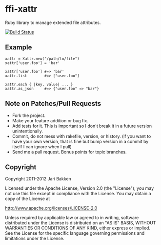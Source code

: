 ffi-xattr
=========

Ruby library to manage extended file attributes.

[![Build Status](https://secure.travis-ci.org/jarib/ffi-xattr.png)](http://travis-ci.org/jarib/ffi-xattr)


Example
-------

    xattr = Xattr.new("/path/to/file")
    xattr['user.foo'] = 'bar'

    xattr['user.foo'] #=> 'bar'
    xattr.list        #=> ["user.foo"]

    xattr.each { |key, value| ... }
    xattr.as_json     #=> {"user.foo" => "bar"}


Note on Patches/Pull Requests
-----------------------------

* Fork the project.
* Make your feature addition or bug fix.
* Add tests for it. This is important so I don't break it in a
  future version unintentionally.
* Commit, do not mess with rakefile, version, or history.
  (if you want to have your own version, that is fine but bump version in a commit by itself I can ignore when I pull)
* Send me a pull request. Bonus points for topic branches.

Copyright
---------

Copyright 2011-2012 Jari Bakken

Licensed under the Apache License, Version 2.0 (the "License");
you may not use this file except in compliance with the License.
You may obtain a copy of the License at

  http://www.apache.org/licenses/LICENSE-2.0

Unless required by applicable law or agreed to in writing, software
distributed under the License is distributed on an "AS IS" BASIS,
WITHOUT WARRANTIES OR CONDITIONS OF ANY KIND, either express or implied.
See the License for the specific language governing permissions and
limitations under the License.

